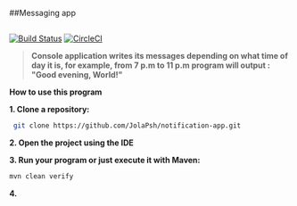 
##Messaging app
##
[![Build Status](https://travis-ci.com/JolaPsh/notification-app.svg?branch=master)](https://travis-ci.com/JolaPsh/notification-app)
[![CircleCI](https://circleci.com/gh/JolaPsh/notification-app.svg?style=svg)](https://circleci.com/gh/JolaPsh/notification-app)

> **Console application writes its messages depending on what time of day it is, for example,
from 7 p.m to 11 p.m program will output : "Good evening, World!"**

 
**How to use this program**

**1. Clone a repository:**

```sh
 git clone https://github.com/JolaPsh/notification-app.git
```

**2. Open the project using the IDE**

**3. Run your program or just execute it with Maven:** 

```sh
mvn clean verify
```
**4.**